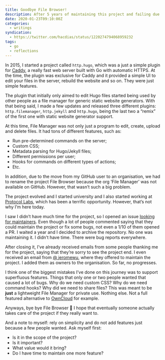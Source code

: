 ```yaml
---
title: Goodbye File Browser!
description: After 5 years of maintaining this project and failing due to my limited time, it was time to say goodbye to File Browser.
date: 2020-01-23T09:10:00Z
categories:
  - writings
syndication:
  - https://twitter.com/hacdias/status/1220274794068959232
tags:
  - go
  - reflections
---
```


In 2015, I started a project called `http.hugo`, which was a just a simple plugin for [Caddy](https://caddyserver.com/), a really fast web server built with Go with automatic HTTPS.  At the time, the plugin was exclusive for Caddy and it provided a simple UI to edit your files in the server, rebuild the website and so on. They were just simple features.

<!--more-->

The plugin that initially only aimed to edit Hugo files started being used by other people as a file manager for generic static website generators. With that being said, I made a few updates and released three different plugins:  `http.filemanager`, `http.jekyll`  and `http.hugo`, being the last two a “remix” of the first one with static website generator support.

At this time, File Manager was not only just a program to edit, create, upload and delete files. It had tons of different features, such as:

* Run pre-determined commands on the server;
* Custom CSS;
* Metadata parsing for Hugo/Jekyll files;
* Different permissions per user;
* Hooks for commands on different types of actions;
* Etc.

In addition, due to the move from my GitHub user to an organisation, we had to rename the project File Browser because the org ‘File Manager’ was not available on GitHub. However, that wasn’t such a big problem.

The project evolved and I started university and I also started working at [Protocol Labs](/2018/10/27/working-at-protocol-labs), which has been a terrific opportunity. However, that’s not why I’m here today.

I saw I didn’t have much time for the project, so I opened an issue [looking for maintainers](https://github.com/filebrowser/filebrowser/issues/532). Even though a lot of people commented saying that they could maintain the project or fix some bugs, not even a 1/10 of them opened a PR. I waited a year and I decided to archive the repository. No one was maintaining it. I didn’t have time. There were bug reports everywhere.

After closing it, I’ve already received emails from some people thanking me for the project, saying that they’re sorry to see the project end. I even received an email from [@ jeromewu](https://github.com/jeromewu), where they offered to maintain the project. I added them as owners to the organisation. So far, no progresses.

I think one of the biggest mistakes I’ve done on this journey was to support superfluous features. Things that only one or two people wanted that caused a lot of bugs. Why do we need custom CSS? Why do we need command hooks? Why did we need to share files? This was meant to be **just** a lightweight File Manager for private use. Nothing else. Not a full featured alternative to [OwnCloud](https://owncloud.org/) for example.

Anyways, bye bye File Browser 👋 I hope that eventually someone actually takes care of the project if they really want to.

And a note to myself: rely on simplicity and do not add features just because a few people wanted. Ask myself first:

* Is it in the scope of the project?
* Is it important?
* What value would it bring?
* Do I have time to maintain one more feature?
